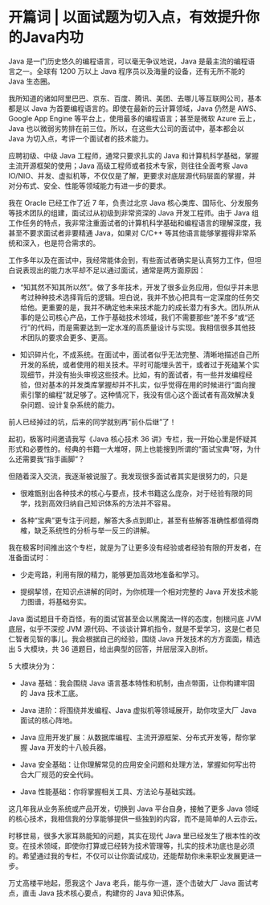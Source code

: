 # 开篇词 \| 以面试题为切入点，有效提升你的Java内功

Java 是一门历史悠久的编程语言，可以毫无争议地说，Java 是最主流的编程语言之一。全球有 1200 万以上 Java 程序员以及海量的设备，还有无所不能的 Java 生态圈。

我所知道的诸如阿里巴巴、京东、百度、腾讯、美团、去哪儿等互联网公司，基本都是以 Java 为首要编程语言的。即使在最新的云计算领域，Java 仍然是 AWS、Google App Engine 等平台上，使用最多的编程语言；甚至是微软 Azure 云上，Java 也以微弱劣势排在前三位。所以，在这些大公司的面试中，基本都会以 Java 为切入点，考评一个面试者的技术能力。

应聘初级、中级 Java 工程师，通常只要求扎实的 Java 和计算机科学基础，掌握主流开源框架的使用；Java 高级工程师或者技术专家，则往往全面考察 Java IO/NIO、并发、虚拟机等，不仅仅是了解，更要求对底层源代码层面的掌握，并对分布式、安全、性能等领域能力有进一步的要求。

我在 Oracle 已经工作了近 7 年，负责过北京 Java 核心类库、国际化、分发服务等技术团队的组建，面试过从初级到非常资深的 Java 开发工程师。由于 Java 组工作任务的特点，我非常注重面试者的计算机科学基础和编程语言的理解深度，我甚至不要求面试者非要精通 Java，如果对 C/C++ 等其他语言能够掌握得非常系统和深入，也是符合需求的。

工作多年以及在面试中，我经常能体会到，有些面试者确实是认真努力工作，但坦白说表现出的能力水平却不足以通过面试，通常是两方面原因：

* “知其然不知其所以然”。做了多年技术，开发了很多业务应用，但似乎并未思考过种种技术选择背后的逻辑。坦白说，我并不放心把具有一定深度的任务交给他。更重要的是，我并不确定他未来技术能力的成长潜力有多大。团队所从事的是公司核心产品，工作于基础技术领域，我们不需要那些“差不多”或“还行”的代码，而是需要达到一定水准的高质量设计与实现。我相信很多其他技术团队的要求会更多、更高。

* 知识碎片化，不成系统。在面试中，面试者似乎无法完整、清晰地描述自己所开发的系统，或者使用的相关技术。平时可能埋头苦干，或者过于死磕某个实现细节，并没有抬头审视这些技术。比如，有的面试者，有一些并发编程经验，但对基本的并发类库掌握却并不扎实，似乎觉得在用的时候进行“面向搜索引擎的编程”就足够了。这种情况下，我没有信心这个面试者有高效解决复杂问题、设计复杂系统的能力。

前人已经掉过的坑，后来的同学就别再“前仆后继”了！

起初，极客时间邀请我写《Java 核心技术 36 讲》专栏，我一开始心里是怀疑其形式和必要性的。经典的书籍一大堆呀，网上也能搜到所谓的“面试宝典”呀，为什么还需要我“指手画脚”？

但随着深入交流，我逐渐被说服了。我发现很多面试者其实是很努力的，只是

* 很难甑别出各种技术的核心与要点，技术书籍这么庞杂，对于经验有限的同学，找到高效归纳自己知识体系的方法并不容易。

* 各种“宝典”更专注于问题，解答大多点到即止，甚至有些解答准确性都值得商榷，缺乏系统性的分析与举一反三的讲解。

我在极客时间推出这个专栏，就是为了让更多没有经验或者经验有限的开发者，在准备面试时：

* 少走弯路，利用有限的精力，能够更加高效地准备和学习。

* 提纲挈领，在知识点讲解的同时，为你梳理一个相对完整的 Java 开发技术能力图谱，将基础夯实。

Java 面试题目千奇百怪，有的面试官甚至会以黑魔法一样的态度，刨根问底 JVM 底层，似乎不深挖 JVM 源代码、不谈谈计算机指令，就是不爱学习，这是仁者见仁智者见智的事儿。我会根据自己的经验，围绕 Java 开发技术的方方面面，精选出 5 大模块，共 36 道题目，给出典型的回答，并层层深入剖析。

5 大模块分为：

* Java 基础：我会围绕 Java 语言基本特性和机制，由点带面，让你构建牢固的 Java 技术工底。

* Java 进阶：将围绕并发编程、Java 虚拟机等领域展开，助你攻坚大厂 Java 面试的核心阵地。

* Java 应用开发扩展：从数据库编程、主流开源框架、分布式开发等，帮你掌握 Java 开发的十八般兵器。

* Java 安全基础：让你理解常见的应用安全问题和处理方法，掌握如何写出符合大厂规范的安全代码。

* Java 性能基础：你将掌握相关工具、方法论与基础实践。

这几年我从业务系统或产品开发，切换到 Java 平台自身，接触了更多 Java 领域的核心技术，我相信我的分享能够提供一些独到的内容，而不是简单的人云亦云。

时移世易，很多大家耳熟能知的问题，其实在现代 Java 里已经发生了根本性的改变。在技术领域，即使你打算或已经转为技术管理等，扎实的技术功底也是必须的。希望通过我的专栏，不仅可以让你面试成功，还能帮助你未来职业发展更进一步。

万丈高楼平地起，愿我这个 Java 老兵，能与你一道，逐个击破大厂 Java 面试考点，直击 Java 技术核心要点，构建你的 Java 知识体系。


